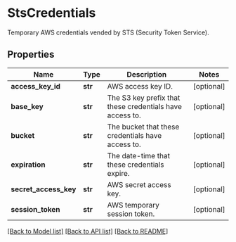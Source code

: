 # StsCredentials

Temporary AWS credentials vended by STS (Security Token Service).
## Properties
Name | Type | Description | Notes
------------ | ------------- | ------------- | -------------
**access_key_id** | **str** | AWS access key ID. | [optional] 
**base_key** | **str** | The S3 key prefix that these credentials have access to. | [optional] 
**bucket** | **str** | The bucket that these credentials have access to. | [optional] 
**expiration** | **str** | The date-time that these credentials expire. | [optional] 
**secret_access_key** | **str** | AWS secret access key. | [optional] 
**session_token** | **str** | AWS temporary session token. | [optional] 

[[Back to Model list]](../README.md#documentation-for-models) [[Back to API list]](../README.md#documentation-for-api-endpoints) [[Back to README]](../README.md)


